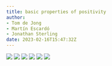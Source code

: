 ```yaml
---
title: basic properties of positivity
author: 
- Tom de Jong
- Martín Escardó
- Jonathan Sterling
date: 2023-02-16T15:47:32Z
---
```


![](jms-001M)
![](jms-0029)
![](jms-0028)
![](jms-001O)
![](jms-001P)
![](jms-001N)
